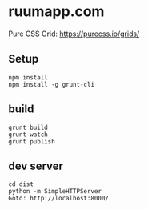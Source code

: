 # ruumapp.com

Pure CSS Grid: https://purecss.io/grids/

## Setup
    npm install
    npm install -g grunt-cli

## build
    grunt build
    grunt watch
    grunt publish

## dev server
    cd dist
    python -m SimpleHTTPServer
    Goto: http://localhost:8000/
